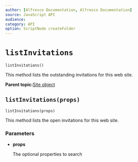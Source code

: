 ```yaml
---
author: [Alfresco Documentation, Alfresco Documentation]
source: JavaScript API
audience: 
category: API
option: ScriptNode createFolder
---
```


# `listInvitations`

`listInvitations()`

This method lists the outstanding invitations for this web site.

**Parent topic:**[Site object](../references/API-JS-Site.md)

## `listInvitations(props)`

`listInvitations(props)`

This method lists the open invitations for this web site.

### Parameters

-   **props**

    The optional properties to search


